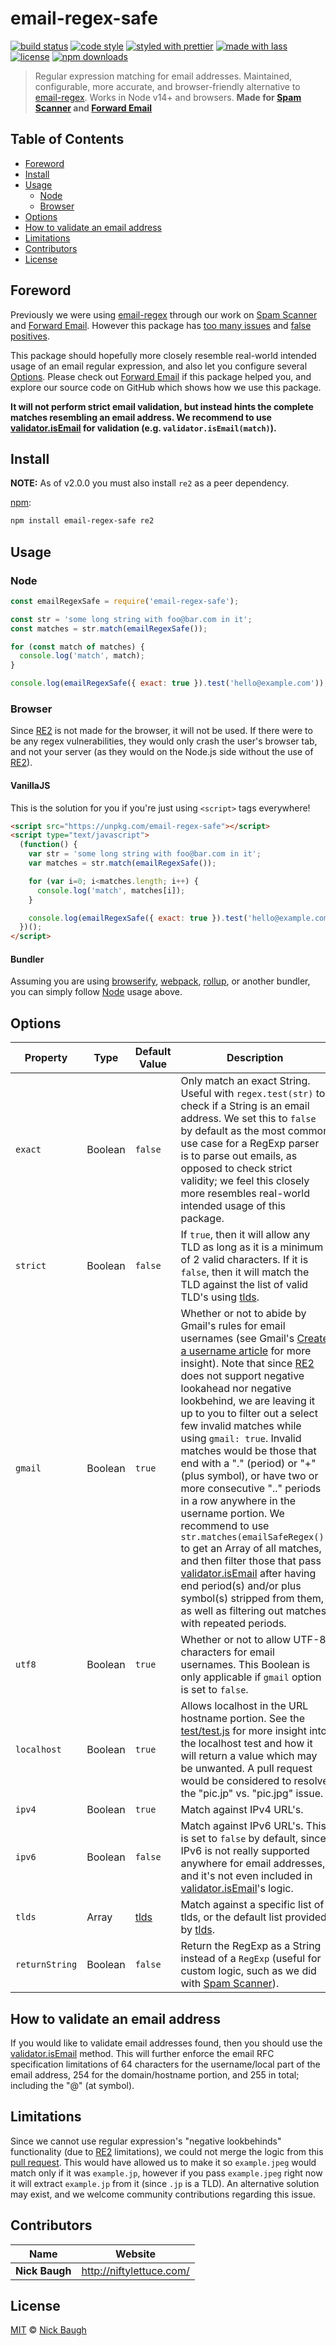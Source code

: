 # email-regex-safe

[![build status](https://github.com/spamscanner/email-regex-safe/actions/workflows/ci.yml/badge.svg)](https://github.com/spamscanner/email-regex-safe/actions/workflows/ci.yml)
[![code style](https://img.shields.io/badge/code_style-XO-5ed9c7.svg)](https://github.com/sindresorhus/xo)
[![styled with prettier](https://img.shields.io/badge/styled_with-prettier-ff69b4.svg)](https://github.com/prettier/prettier)
[![made with lass](https://img.shields.io/badge/made_with-lass-95CC28.svg)](https://lass.js.org)
[![license](https://img.shields.io/github/license/niftylettuce/email-regex-safe.svg)](LICENSE)
[![npm downloads](https://img.shields.io/npm/dt/email-regex-safe.svg)](https://npm.im/email-regex-safe)

> Regular expression matching for email addresses. Maintained, configurable, more accurate, and browser-friendly alternative to [email-regex][]. Works in Node v14+ and browsers. **Made for [Spam Scanner][spam-scanner] and [Forward Email][forward-email]**


## Table of Contents

* [Foreword](#foreword)
* [Install](#install)
* [Usage](#usage)
  * [Node](#node)
  * [Browser](#browser)
* [Options](#options)
* [How to validate an email address](#how-to-validate-an-email-address)
* [Limitations](#limitations)
* [Contributors](#contributors)
* [License](#license)


## Foreword

Previously we were using [email-regex][] through our work on [Spam Scanner][spam-scanner] and [Forward Email][forward-email].  However this package has [too many issues](https://github.com/sindresorhus/email-regex/issues/9) and [false positives](https://github.com/sindresorhus/email-regex/issues/2).

This package should hopefully more closely resemble real-world intended usage of an email regular expression, and also let you configure several [Options](#options).  Please check out [Forward Email][forward-email] if this package helped you, and explore our source code on GitHub which shows how we use this package.

**It will not perform strict email validation, but instead hints the complete matches resembling an email address.  We recommend to use [validator.isEmail][validator-email] for validation (e.g. `validator.isEmail(match)`).**


## Install

**NOTE:** As of v2.0.0 you must also install `re2` as a peer dependency.

[npm][]:

```sh
npm install email-regex-safe re2
```


## Usage

### Node

```js
const emailRegexSafe = require('email-regex-safe');

const str = 'some long string with foo@bar.com in it';
const matches = str.match(emailRegexSafe());

for (const match of matches) {
  console.log('match', match);
}

console.log(emailRegexSafe({ exact: true }).test('hello@example.com'));
```

### Browser

Since [RE2][] is not made for the browser, it will not be used.  If there were to be any regex vulnerabilities, they would only crash the user's browser tab, and not your server (as they would on the Node.js side without the use of [RE2][]).

#### VanillaJS

This is the solution for you if you're just using `<script>` tags everywhere!

```html
<script src="https://unpkg.com/email-regex-safe"></script>
<script type="text/javascript">
  (function() {
    var str = 'some long string with foo@bar.com in it';
    var matches = str.match(emailRegexSafe());

    for (var i=0; i<matches.length; i++) {
      console.log('match', matches[i]);
    }

    console.log(emailRegexSafe({ exact: true }).test('hello@example.com'));
  })();
</script>
```

#### Bundler

Assuming you are using [browserify][], [webpack][], [rollup][], or another bundler, you can simply follow [Node](#node) usage above.


## Options

| Property       | Type    | Default Value                                                | Description                                                                                                                                                                                                                                                                                                                                                                                                                                                                                                                                                                                                                                                                                                                                                                                                                       |
| -------------- | ------- | ------------------------------------------------------------ | --------------------------------------------------------------------------------------------------------------------------------------------------------------------------------------------------------------------------------------------------------------------------------------------------------------------------------------------------------------------------------------------------------------------------------------------------------------------------------------------------------------------------------------------------------------------------------------------------------------------------------------------------------------------------------------------------------------------------------------------------------------------------------------------------------------------------------- |
| `exact`        | Boolean | `false`                                                      | Only match an exact String. Useful with `regex.test(str)` to check if a String is an email address. We set this to `false` by default as the most common use case for a RegExp parser is to parse out emails, as opposed to check strict validity; we feel this closely more resembles real-world intended usage of this package.                                                                                                                                                                                                                                                                                                                                                                                                                                                                                                 |
| `strict`       | Boolean | `false`                                                      | If `true`, then it will allow any TLD as long as it is a minimum of 2 valid characters. If it is `false`, then it will match the TLD against the list of valid TLD's using [tlds](https://github.com/stephenmathieson/node-tlds#readme).                                                                                                                                                                                                                                                                                                                                                                                                                                                                                                                                                                                          |
| `gmail`        | Boolean | `true`                                                       | Whether or not to abide by Gmail's rules for email usernames (see Gmail's [Create a username article](https://support.google.com/mail/answer/9211434) for more insight). Note that since [RE2][] does not support negative lookahead nor negative lookbehind, we are leaving it up to you to filter out a select few invalid matches while using `gmail: true`.  Invalid matches would be those that end with a "." (period) or "+" (plus symbol), or have two or more consecutive ".." periods in a row anywhere in the username portion.  We recommend to use `str.matches(emailSafeRegex())` to get an Array of all matches, and then filter those that pass [validator.isEmail][validator-email] after having end period(s) and/or plus symbol(s) stripped from them, as well as filtering out matches with repeated periods. |
| `utf8`         | Boolean | `true`                                                       | Whether or not to allow UTF-8 characters for email usernames.  This Boolean is only applicable if `gmail` option is set to `false`.                                                                                                                                                                                                                                                                                                                                                                                                                                                                                                                                                                                                                                                                                               |
| `localhost`    | Boolean | `true`                                                       | Allows localhost in the URL hostname portion. See the [test/test.js](test/test.js) for more insight into the localhost test and how it will return a value which may be unwanted. A pull request would be considered to resolve the "pic.jp" vs. "pic.jpg" issue.                                                                                                                                                                                                                                                                                                                                                                                                                                                                                                                                                                 |
| `ipv4`         | Boolean | `true`                                                       | Match against IPv4 URL's.                                                                                                                                                                                                                                                                                                                                                                                                                                                                                                                                                                                                                                                                                                                                                                                                         |
| `ipv6`         | Boolean | `false`                                                      | Match against IPv6 URL's. This is set to `false` by default, since IPv6 is not really supported anywhere for email addresses, and it's not even included in [validator.isEmail][validator-email]'s logic.                                                                                                                                                                                                                                                                                                                                                                                                                                                                                                                                                                                                                         |
| `tlds`         | Array   | [tlds](https://github.com/stephenmathieson/node-tlds#readme) | Match against a specific list of tlds, or the default list provided by [tlds](https://github.com/stephenmathieson/node-tlds#readme).                                                                                                                                                                                                                                                                                                                                                                                                                                                                                                                                                                                                                                                                                              |
| `returnString` | Boolean | `false`                                                      | Return the RegExp as a String instead of a `RegExp` (useful for custom logic, such as we did with [Spam Scanner][spam-scanner]).                                                                                                                                                                                                                                                                                                                                                                                                                                                                                                                                                                                                                                                                                                  |


## How to validate an email address

If you would like to validate email addresses found, then you should use the [validator.isEmail][validator-email] method.  This will further enforce the email RFC specification limitations of 64 characters for the username/local part of the email address, 254 for the domain/hostname portion, and 255 in total; including the "@" (at symbol).


## Limitations

Since we cannot use regular expression's "negative lookbehinds" functionality (due to [RE2][] limitations), we could not merge the logic from this [pull request](https://github.com/kevva/url-regex/pull/67/commits/6c31d81c35c3bb72c413c6e4af92a37b2689ead2).  This would have allowed us to make it so `example.jpeg` would match only if it was `example.jp`, however if you pass `example.jpeg` right now it will extract `example.jp` from it (since `.jp` is a TLD).  An alternative solution may exist, and we welcome community contributions regarding this issue.


## Contributors

| Name           | Website                    |
| -------------- | -------------------------- |
| **Nick Baugh** | <http://niftylettuce.com/> |


## License

[MIT](LICENSE) © [Nick Baugh](http://niftylettuce.com/)


##

[npm]: https://www.npmjs.com/

[re2]: https://github.com/uhop/node-re2

[browserify]: https://github.com/browserify/browserify

[webpack]: https://github.com/webpack/webpack

[rollup]: https://github.com/rollup/rollup

[email-regex]: https://github.com/sindresorhus/email-regex

[spam-scanner]: https://spamscanner.net

[forward-email]: https://forwardemail.net

[validator-email]: https://github.com/validatorjs/validator.js/blob/master/src/lib/isEmail.js
